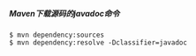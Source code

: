 ##### Maven下载源码的javadoc命令

```shell
$ mvn dependency:sources
$ mvn dependency:resolve -Dclassifier=javadoc
```

